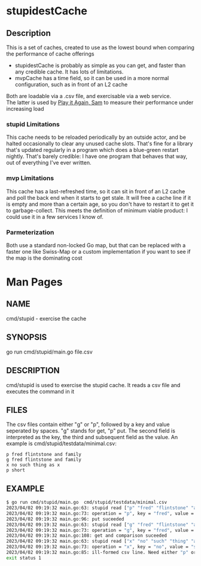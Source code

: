 # stupidestCache

## Description
This is a set of caches, created to use 
as the lowest bound when comparing the
performance of cache offerings
* stupidestCache is probably as simple as you can get, 
and  faster than any credible cache. It has lots of limitations.
* mvpCache has a time field, so it can be used in a more normal 
configuration, such as in front of an L2 cache

Both are loadable via a .csv file, and exercisable via a web service.    
The latter is used by [Play it Again, Sam](https://github.com/davecb/Play-it-Again-Sam) to 
measure their performance under increasing load

### stupid Limitations
This cache needs to be reloaded periodically by an outside actor,
and be halted occasionally to clear any unused cache slots. That's
fine for a library that's updated regularly in a program which 
does a blue-green restart nightly. That's barely credible: I have 
one program that behaves that way, out of everything I've ever written.

### mvp Limitations
This cache has a last-refreshed time, so it can sit in front of an L2
cache and poll the back end when it starts to get stale. 
It will free a cache line if it is empty and more than a certain age,
so you don't have to restart it to get it to garbage-collect.
This meets the definition of minimum viable product: I could 
use it in a few services I know of.

### Parmeterization
Both use a standard non-locked Go map, but that can be replaced with a 
faster one like Swiss-Map or a custom implementation 
if you want to see if the map is the dominating cost

# Man Pages

## NAME
cmd/stupid - exercise the cache

## SYNOPSIS
go run cmd/stupid/main.go file.csv

## DESCRIPTION
cmd/stupid is used to exercise the stupid cache. It reads a csv file and executes the command in it

## FILES
The csv files contain either "g" or "p", followed by a key and value seperated by spaces.
"g" stands for get, "p" put.
The second field is interpreted as the key, the third and subsequent field as the value.
An example is cmd/stupid/testdata/minimal.csv:
```shell
p fred flintstone and family
g fred flintstone and family
x no such thing as x
p short
```

## EXAMPLE
```sh
$ go run cmd/stupid/main.go  cmd/stupid/testdata/minimal.csv
2023/04/02 09:19:32 main.go:63: stupid read ["p" "fred" "flintstone" "and" "family"]
2023/04/02 09:19:32 main.go:73: operation = "p", key = "fred", value = "flintstone and family", err = <nil>
2023/04/02 09:19:32 main.go:96: put suceeded
2023/04/02 09:19:32 main.go:63: stupid read ["g" "fred" "flintstone" "and" "family"]
2023/04/02 09:19:32 main.go:73: operation = "g", key = "fred", value = "flintstone and family", err = <nil>
2023/04/02 09:19:32 main.go:108: get and comparison suceeded
2023/04/02 09:19:32 main.go:63: stupid read ["x" "no" "such" "thing" "as" "x"]
2023/04/02 09:19:32 main.go:73: operation = "x", key = "no", value = "such thing as x", err = <nil>
2023/04/02 09:19:32 main.go:85: ill-formed csv line. Need either "p" or "g". record = ["x" "no" "such" "thing" "as" "x"]
exit status 1
```

